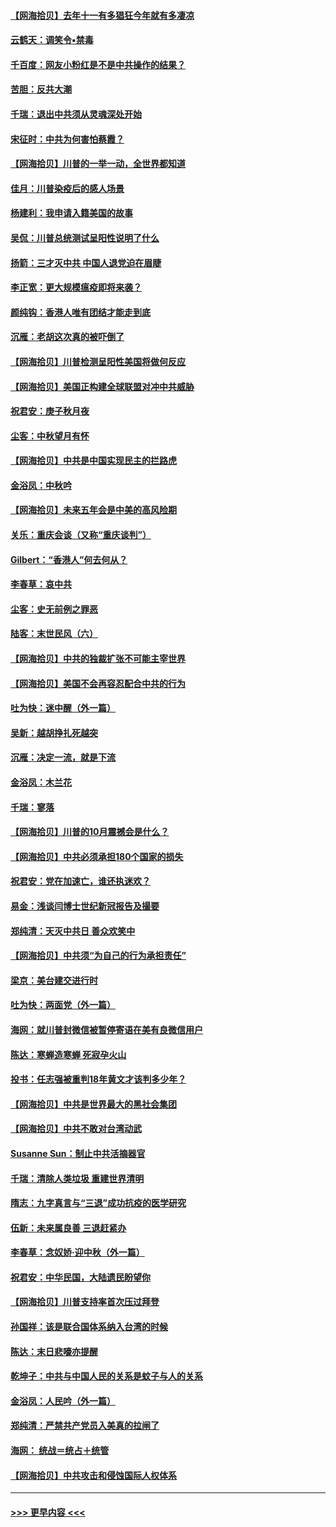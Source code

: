 #### [【网海拾贝】去年十一有多猖狂今年就有多凄凉](../pages/nsc993/n12463649.md?t=10100302) 
#### [云鹤天：调笑令▪禁毒](../pages/nsc993/n12462975.md?t=10100302) 
#### [千百度：网友小粉红是不是中共操作的结果？](../pages/nsc993/n12461025.md?t=10100302) 
#### [苦胆：反共大潮](../pages/nsc993/n12459469.md?t=10100302) 
#### [千瑞：退出中共须从灵魂深处开始](../pages/nsc993/n12459437.md?t=10100302) 
#### [宋征时：中共为何害怕蔡霞？](../pages/nsc993/n12459097.md?t=10100302) 
#### [【网海拾贝】川普的一举一动，全世界都知道](../pages/nsc993/n12458825.md?t=10100302) 
#### [佳月：川普染疫后的感人场景](../pages/nsc993/n12456994.md?t=10100302) 
#### [杨建利：我申请入籍美国的故事](../pages/nsc993/n12455635.md?t=10100302) 
#### [吴侃：川普总统测试呈阳性说明了什么](../pages/nsc993/n12451869.md?t=10100302) 
#### [扬箭：三才灭中共 中国人退党迫在眉睫](../pages/nsc993/n12451842.md?t=10100302) 
#### [李正宽：更大规模瘟疫即将来袭？](../pages/nsc993/n12451455.md?t=10100302) 
#### [颜纯钩：香港人唯有团结才能走到底](../pages/nsc993/n12450870.md?t=10100302) 
#### [沉雁：老胡这次真的被吓倒了](../pages/nsc993/n12449796.md?t=10100302) 
#### [【网海拾贝】川普检测呈阳性美国将做何反应](../pages/nsc993/n12449042.md?t=10100302) 
#### [【网海拾贝】美国正构建全球联盟对冲中共威胁](../pages/nsc993/n12446580.md?t=10100302) 
#### [祝君安：庚子秋月夜](../pages/nsc993/n12445870.md?t=10100302) 
#### [尘客：中秋望月有怀](../pages/nsc993/n12444632.md?t=10100302) 
#### [【网海拾贝】中共是中国实现民主的拦路虎](../pages/nsc993/n12443573.md?t=10100302) 
#### [金浴凤：中秋吟](../pages/nsc993/n12441773.md?t=10100302) 
#### [【网海拾贝】未来五年会是中美的高风险期](../pages/nsc993/n12440760.md?t=10100302) 
#### [关乐：重庆会谈（又称“重庆谈判”）](../pages/nsc993/n12437525.md?t=10100302) 
#### [Gilbert：“香港人”何去何从？](../pages/nsc993/n12435894.md?t=10100302) 
#### [李春草：哀中共](../pages/nsc993/n12435874.md?t=10100302) 
#### [尘客：史无前例之罪恶](../pages/nsc993/n12435762.md?t=10100302) 
#### [陆客：末世民风（六）](../pages/nsc993/n12435354.md?t=10100302) 
#### [【网海拾贝】中共的独裁扩张不可能主宰世界](../pages/nsc993/n12435151.md?t=10100302) 
#### [【网海拾贝】美国不会再容忍配合中共的行为](../pages/nsc993/n12433808.md?t=10100302) 
#### [吐为快：迷中醒（外一篇）](../pages/nsc993/n12433585.md?t=10100302) 
#### [吴新：越胡挣扎死越突](../pages/nsc993/n12433562.md?t=10100302) 
#### [沉雁：决定一流，就是下流](../pages/nsc993/n12432128.md?t=10100302) 
#### [金浴凤：木兰花](../pages/nsc993/n12432124.md?t=10100302) 
#### [千瑞：寥落](../pages/nsc993/n12432071.md?t=10100302) 
#### [【网海拾贝】川普的10月震撼会是什么？](../pages/nsc993/n12431624.md?t=10100302) 
#### [【网海拾贝】中共必须承担180个国家的损失](../pages/nsc993/n12428893.md?t=10100302) 
#### [祝君安：党在加速亡，谁还执迷欢？](../pages/nsc993/n12428652.md?t=10100302) 
#### [易金：浅谈闫博士世纪新冠报告及撮要](../pages/nsc993/n12426822.md?t=10100302) 
#### [郑纯清：天灭中共日 善众欢笑中](../pages/nsc993/n12426784.md?t=10100302) 
#### [【网海拾贝】中共须“为自己的行为承担责任”](../pages/nsc993/n12426067.md?t=10100302) 
#### [梁京：美台建交进行时](../pages/nsc993/n12424066.md?t=10100302) 
#### [吐为快：两面党（外一篇）](../pages/nsc993/n12424043.md?t=10100302) 
#### [海网：就川普封微信被暂停寄语在美有良微信用户](../pages/nsc993/n12424021.md?t=10100302) 
#### [陈达：寒蝉造寒蝉 死寂孕火山](../pages/nsc993/n12423958.md?t=10100302) 
#### [投书：任志强被重判18年黄文才该判多少年？](../pages/nsc993/n12423672.md?t=10100302) 
#### [【网海拾贝】中共是世界最大的黑社会集团](../pages/nsc993/n12423543.md?t=10100302) 
#### [【网海拾贝】中共不敢对台湾动武](../pages/nsc993/n12421418.md?t=10100302) 
#### [Susanne Sun：制止中共活摘器官](../pages/nsc993/n12419654.md?t=10100302) 
#### [千瑞：清除人类垃圾 重建世界清明](../pages/nsc993/n12419414.md?t=10100302) 
#### [隋志：九字真言与“三退”成功抗疫的医学研究](../pages/nsc993/n12419248.md?t=10100302) 
#### [伍新：未来属良善 三退赶紧办](../pages/nsc993/n12418496.md?t=10100302) 
#### [李春草：念奴娇·迎中秋（外一篇）](../pages/nsc993/n12418465.md?t=10100302) 
#### [祝君安：中华民国，大陆遗民盼望你](../pages/nsc993/n12418089.md?t=10100302) 
#### [【网海拾贝】川普支持率首次压过拜登](../pages/nsc993/n12418050.md?t=10100302) 
#### [孙国祥：该是联合国体系纳入台湾的时候](../pages/nsc993/n12417369.md?t=10100302) 
#### [陈达：末日悲嚎亦提醒](../pages/nsc993/n12416736.md?t=10100302) 
#### [乾坤子：中共与中国人民的关系是蚊子与人的关系](../pages/nsc993/n12416632.md?t=10100302) 
#### [金浴凤：人民吟（外一篇）](../pages/nsc993/n12416567.md?t=10100302) 
#### [郑纯清：严禁共产党员入美真的拉闸了](../pages/nsc993/n12416550.md?t=10100302) 
#### [海网： 统战＝统占＋统管](../pages/nsc993/n12416404.md?t=10100302) 
#### [【网海拾贝】中共攻击和侵蚀国际人权体系](../pages/nsc993/n12416250.md?t=10100302) 

----
#### [ >>> 更早内容 <<< ](../indexes/nsc993-earlier.md)
